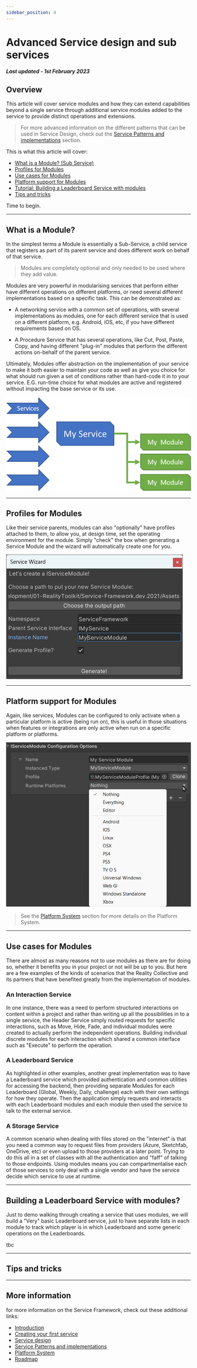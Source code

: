 ```yaml
---
sidebar_position: 4
---
```


# Advanced Service design and sub services

***Last updated - 1st February 2023***

## Overview

This article will cover service modules and how they can extend capabilities beyond a single service through additional service modules added to the service to provide distinct operations and extensions.

> For more advanced information on the different patterns that can be used in Service Design, check out the [Service Patterns and implementations](./05_service_patterns.md) section.

This is what this article will cover:

* [What is a Module? (Sub Service)](#what-is-a-module)
* [Profiles for Modules](#profiles-for-modules)
* [Use cases for Modules](#use-cases-for-modules)
* [Platform support for Modules](#platform-support-for-module)
* [Tutorial: Building a Leaderboard Service with modules](#building-a-leaderboard-service-with-modules)
* [Tips and tricks](#tips-and-tricks)

Time to begin.

---

## What is a Module?

In the simplest terms a Module is essentially a Sub-Service, a child service that registers as part of its parent service and does different work on behalf of that service.

> Modules are completely optional and only needed to be used where they add value.  

Modules are very powerful in modularising services that perform either have different operations on different platforms, or need several different implementations based on a specific task. This can be demonstrated as:

* A networking service with a common set of operations, with several implementations as modules, one for each different service that is used on a different platform, e.g. Android, iOS, etc, if you have different requirements based on OS.

* A Procedure Service that has several operations, like Cut, Post, Paste, Copy, and having different "plug-in" modules that perform the different actions on-behalf of the parent service.

Ultimately, Modules offer abstraction on the implementation of your service to make it both easier to maintain your code as well as give you choice for what should run given a set of conditions rather than hard-code it in to your service. E.G. run-time choice for what modules are active and registered without impacting the base service or its use.

![Services and Modules relationship](./images/04_03_ServicesAndModules.png)

---

## Profiles for Modules

Like their service parents, modules can also "optionally" have profiles attached to them, to allow you, at design time, set the operating environment for the module.
Simply "check" the box when generating a Service Module and the wizard will automatically create one for you.

![Service Wizard generating a Module](./images/04_01_ServiceWizardModule.png)


---

## Platform support for Modules

Again, like services, Modules can be configured to only activate when a particular platform is active (being run on), this is useful in those situations when features or integrations are only active when run on a specific platform or platforms.

![Module Runtime Platform selector](./images/04_02_ModulePlatformSelector.png)

> See the [Platform System](./06_platform_system.md) section for more details on the Platform System.

---

## Use cases for Modules

There are almost as many reasons not to use modules as there are for doing so, whether it benefits you in your project or not will be up to you.  But here are a few examples of the kinds of scenarios that the Reality Collective and its partners that have benefited greatly from the implementation of modules.

### An Interaction Service

In one instance, there was a need to perform structured interactions on content within a project and rather than writing up all the possibilities in to a single service, the Header Service simply routed requests for specific interactions, such as Move, Hide, Fade, and individual modules were created to actually perform the independent operations.
Building individual discrete modules for each interaction which shared a common interface such as "Execute" to perform the operation.

### A Leaderboard Service

As highlighted in other examples, another great implementation was to have a Leaderboard service which provided authentication and common utilities for accessing the backend, then providing separate Modules for each Leaderboard (Global, Weekly, Daily, challenge) each with their own settings for how they operate.  Then the application simply requests and interacts with each Leaderboard modules and each module then used the service to talk to the external service.

### A Storage Service

A common scenario when dealing with files stored on the "internet" is that you need a common way to request files from providers (Azure, Sketchfab, OneDrive, etc) or even upload to those providers at a later point.  Trying to do this all in a set of classes with all the authentication and "faff" of talking to those endpoints.  Using modules means you can compartmentalise each of those services to only deal with a single vendor and have the service decide which service to use at runtime.

---

## Building a Leaderboard Service with modules?

Just to demo walking through creating a service that uses modules, we will build a "Very" basic Leaderboard service, just to have separate lists in each module to track which player is in which Leaderboard and some generic operations on the Leaderboards.

tbc

---

## Tips and tricks


---

## More information

for more information on the Service Framework, check out these additional links:

* [Introduction](./01_introduction.md)
* [Creating your first service](./02_getting_started.md)
* [Service design](./03_service_design.md)
* [Service Patterns and implementations](./05_service_patterns.md)
* [Platform System](./06_platform_system.md)
* [Roadmap](./07_roadmap.md)
